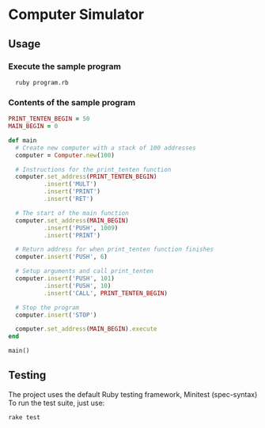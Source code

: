 # Computer Simulator
## Usage

### Execute the sample program
```shell
  ruby program.rb
```

### Contents of the sample program
```ruby
PRINT_TENTEN_BEGIN = 50
MAIN_BEGIN = 0

def main
  # Create new computer with a stack of 100 addresses
  computer = Computer.new(100)

  # Instructions for the print_tenten function
  computer.set_address(PRINT_TENTEN_BEGIN)
          .insert('MULT')
          .insert('PRINT')
          .insert('RET')

  # The start of the main function
  computer.set_address(MAIN_BEGIN)
          .insert('PUSH', 1009)
          .insert('PRINT')

  # Return address for when print_tenten function finishes
  computer.insert('PUSH', 6)

  # Setup arguments and call print_tenten
  computer.insert('PUSH', 101)
          .insert('PUSH', 10)
          .insert('CALL', PRINT_TENTEN_BEGIN)

  # Stop the program
  computer.insert('STOP')

  computer.set_address(MAIN_BEGIN).execute
end

main()
```

## Testing

The project uses the default Ruby testing framework, Minitest (spec-syntax)
To run the test suite, just use:
```shell
rake test
```
